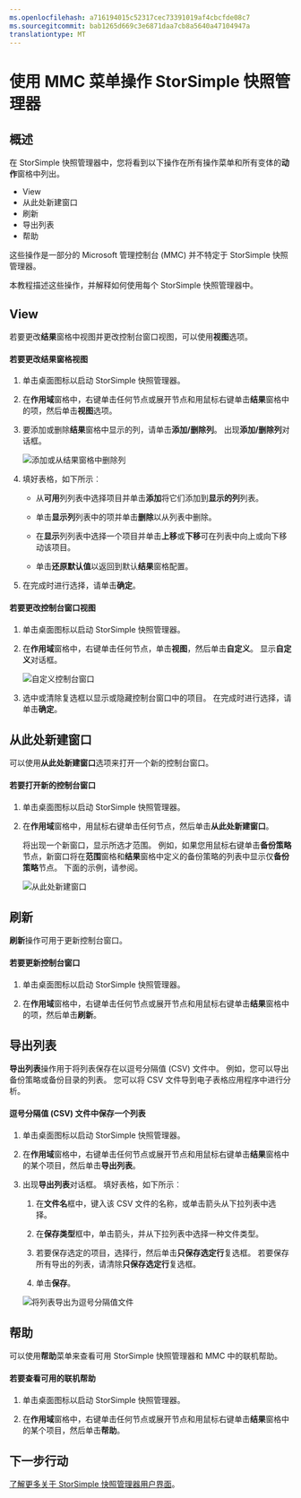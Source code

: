 ```yaml
---
ms.openlocfilehash: a716194015c52317cec73391019af4cbcfde08c7
ms.sourcegitcommit: bab1265d669c3e6871daa7cb8a5640a47104947a
translationtype: MT
---
```

<properties 
   pageTitle="使用 StorSimple 快照管理器中的 MMC 菜单操作 |Microsoft Azure"
   description="介绍如何使用 StorSimple 快照管理器中的 Microsoft 管理控制台 (MMC) 菜单操作。"
   services="storsimple"
   documentationCenter="NA"
   authors="SharS"
   manager="carolz"
   editor="" />
<tags 
   ms.service="storsimple"
   ms.devlang="NA"
   ms.topic="article"
   ms.tgt_pltfrm="NA"
   ms.workload="TBD"
   ms.date="08/17/2015"
   ms.author="v-sharos" />

# 使用 MMC 菜单操作 StorSimple 快照管理器

## 概述

在 StorSimple 快照管理器中，您将看到以下操作在所有操作菜单和所有变体的**动作**窗格中列出。 

- View
- 从此处新建窗口 
- 刷新 
- 导出列表 
- 帮助 

这些操作是一部分的 Microsoft 管理控制台 (MMC) 并不特定于 StorSimple 快照管理器。

本教程描述这些操作，并解释如何使用每个 StorSimple 快照管理器中。

## View

若要更改**结果**窗格中视图并更改控制台窗口视图，可以使用**视图**选项。 

#### 若要更改结果窗格视图

1. 单击桌面图标以启动 StorSimple 快照管理器。

2. 在**作用域**窗格中，右键单击任何节点或展开节点和用鼠标右键单击**结果**窗格中的项，然后单击**视图**选项。 

3. 要添加或删除**结果**窗格中显示的列，请单击**添加/删除列**。 出现**添加/删除列**对话框。

    ![添加或从结果窗格中删除列](./media/storsimple-snapshot-manager-mmc-menu/HCS_SSM_Add_remove_columns.png) 

4. 填好表格，如下所示︰

    - 从**可用**列列表中选择项目并单击**添加**将它们添加到**显示的列**列表。 

    - 单击**显示列**列表中的项并单击**删除**以从列表中删除。 

    - 在**显示**列列表中选择一个项目并单击**上移**或**下移**可在列表中向上或向下移动该项目。 

    - 单击**还原默认值**以返回到默认**结果**窗格配置。 

5. 在完成时进行选择，请单击**确定**。 

#### 若要更改控制台窗口视图

1. 单击桌面图标以启动 StorSimple 快照管理器。

2. 在**作用域**窗格中，右键单击任何节点，单击**视图**，然后单击**自定义**。 显示**自定义**对话框。

    ![自定义控制台窗口](./media/storsimple-snapshot-manager-mmc-menu/HCS_SSM_Customize.png) 

3. 选中或清除复选框以显示或隐藏控制台窗口中的项目。 在完成时进行选择，请单击**确定**。

## 从此处新建窗口

可以使用**从此处新建窗口**选项来打开一个新的控制台窗口。

#### 若要打开新的控制台窗口

1. 单击桌面图标以启动 StorSimple 快照管理器。

2. 在**作用域**窗格中，用鼠标右键单击任何节点，然后单击**从此处新建窗口**。 

    将出现一个新窗口，显示所选才范围。 例如，如果您用鼠标右键单击**备份策略**节点，新窗口将在**范围**窗格和**结果**窗格中定义的备份策略的列表中显示仅**备份策略**节点。 下面的示例，请参阅。

    ![从此处新建窗口](./media/storsimple-snapshot-manager-mmc-menu/HCS_SSM_NewWindow.png) 
 
## 刷新

**刷新**操作可用于更新控制台窗口。

#### 若要更新控制台窗口

1. 单击桌面图标以启动 StorSimple 快照管理器。

2. 在**作用域**窗格中，右键单击任何节点或展开节点和用鼠标右键单击**结果**窗格中的项，然后单击**刷新**。 

## 导出列表

**导出列表**操作用于将列表保存在以逗号分隔值 (CSV) 文件中。 例如，您可以导出备份策略或备份目录的列表。 您可以将 CSV 文件导到电子表格应用程序中进行分析。

#### 逗号分隔值 (CSV) 文件中保存一个列表

1. 单击桌面图标以启动 StorSimple 快照管理器。 

2. 在**作用域**窗格中，右键单击任何节点或展开节点和用鼠标右键单击**结果**窗格中的某个项目，然后单击**导出列表**。 

3. 出现**导出列表**对话框。 填好表格，如下所示︰ 

    1. 在**文件名**框中，键入该 CSV 文件的名称，或单击箭头从下拉列表中选择。

    2. 在**保存类型**框中，单击箭头，并从下拉列表中选择一种文件类型。

    3. 若要保存选定的项目，选择行，然后单击**只保存选定行**复选框。 若要保存所有导出的列表，请清除**只保存选定行**复选框。

    4. 单击**保存**。

    ![将列表导出为逗号分隔值文件](./media/storsimple-snapshot-manager-mmc-menu/HCS_SSM_Export_List.png) 
 
## 帮助

可以使用**帮助**菜单来查看可用 StorSimple 快照管理器和 MMC 中的联机帮助。

#### 若要查看可用的联机帮助

1. 单击桌面图标以启动 StorSimple 快照管理器。

2. 在**作用域**窗格中，右键单击任何节点或展开节点和用鼠标右键单击**结果**窗格中的某个项目，然后单击**帮助**。 

## 下一步行动

[了解更多关于 StorSimple 快照管理器用户界面](storsimple-use-snapshot-manager.md)。